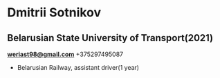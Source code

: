 # Dmitrii Sotnikov
## Belarusian State University of Transport(2021)
**weriast98@gmail.com**
+375297495087
* Belarusian Railway, assistant driver(1 year)
